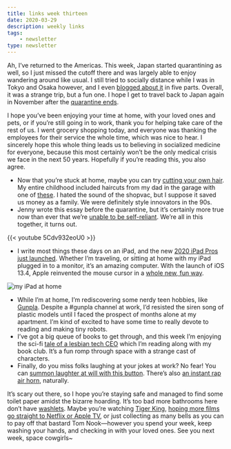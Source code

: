 ```yaml
---
title: links week thirteen
date: 2020-03-29
description: weekly links
tags:
    - newsletter
type: newsletter
---
```


Ah, I’ve returned to the Americas. This week, Japan started quarantining as well, so I just missed the cutoff there and was largely able to enjoy wandering around like usual. I still tried to socially distance while I was in Tokyo and Osaka however, and I even [blogged about it](/posts/2020-03-16-traveling-during-a-pandemic/) in five parts. Overall, it was a strange trip, but a fun one. I hope I get to travel back to Japan again in November after the [quarantine ends](https://www.theatlantic.com/family/archive/2020/03/coronavirus-social-distancing-over-back-to-normal/608752/).

I hope you’ve been enjoying your time at home, with your loved ones and pets, or if you’re still going in to work, thank you for helping take care of the rest of us. I went grocery shopping today, and everyone was thanking the employees for their service the whole time, which was nice to hear. I sincerely hope this whole thing leads us to believing in socialized medicine for everyone, because this most certainly won’t be the only medical crisis we face in the next 50 years. Hopefully if you’re reading this, you also agree.

- Now that you’re stuck at home, maybe you can try [cutting your own hair](https://www.flowbee.com/Questions.htm). My entire childhood included haircuts from my dad in the garage with one of [these](https://haircut.com/products/clear-model-by-robocut-1040-w-power). I hated the sound of the shopvac, but I suppose it saved us money as a family. We were definitely style innovators in the 90s.
- Jenny wrote this essay before the quarantine, but it’s certainly more true now than ever that we’re [unable to be self-reliant](https://www.theparisreview.org/blog/2020/01/15/the-myth-of-self-reliance/). We’re all in this together, it turns out.

{{< youtube 5Cdv932eoU0 >}}

- I write most things these days on an iPad, and the new [2020 iPad Pros just launched](https://techcrunch.com/2020/03/24/review-100000-miles-and-one-week-with-an-ipad-pro/). Whether I’m traveling, or sitting at home with my iPad plugged in to a monitor, it’s an amazing computer. With the launch of iOS 13.4, Apple reinvented the mouse cursor in a [whole new, fun way](https://www.wired.com/story/ipad-trackpad-cursor/). 

![my iPad at home](/ipad_home.jpg)

- While I’m at home, I’m rediscovering some nerdy teen hobbies, like [Gunpla](https://newtypehq.com/products/hg-msz-006a1-zeta-plus-unicorn-ver?variant=14548538327089#). Despite a #gunpla channel at work, I’d resisted the siren song of plastic models until I faced the prospect of months alone at my apartment. I’m kind of excited to have some time to really devote to reading and making tiny robots.
- I’ve got a big queue of books to get through, and this week I’m enjoying the sci-fi [tale of a lesbian tech CEO](https://www.maxgladstone.com/writing/empress-of-forever/) which I’m reading along with my book club. It’s a fun romp through space with a strange cast of characters. 
- Finally, do you miss folks laughing at your jokes at work? No fear! You can [summon laughter at will with this button](https://www.myinstants.com/instant/laugh-track/). There’s also [an instant rap air horn](http://www.instantrapairhorn.com), naturally.

It’s scary out there, so I hope you’re staying safe and managed to find some toilet paper amidst the bizarre hoarding. It’s too bad more bathrooms here don’t have [washlets](https://washlet.totousa.com). Maybe you’re watching [Tiger King](https://www.youtube.com/watch?v=acTdxsoa428), [hoping more films go straight to Netflix or Apple TV](https://deadline.com/2020/03/coronavirus-trolls-world-tour-invisible-man-the-hunt-emma-debut-on-demand-in-home-theatrical-window-collapse-1202884570/), or just collecting as many bells as you can to pay off that bastard Tom Nook—however you spend your week, keep washing your hands, and checking in with your loved ones. See you next week, space cowgirls~